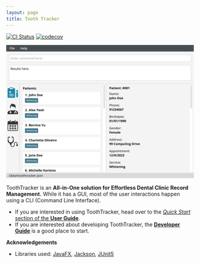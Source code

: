 ```yaml
---
layout: page
title: Tooth Tracker
---
```


[![CI Status](https://github.com/AY2324S1-CS2103T-W10-3/tp/workflows/Java%20CI/badge.svg)](https://github.com/AY2324S1-CS2103T-W10-3/tp/actions)
[![codecov](https://codecov.io/gh/AY2324S1-CS2103T-W10-3/tp/graph/badge.svg?token=NYCWQITURP)](https://codecov.io/gh/AY2324S1-CS2103T-W10-3/tp)

![Ui](images/Ui.png)

ToothTracker is an **All-in-One solution for Effortless Dental Clinic Record Management.** 
While it has a GUI, most of the user interactions happen using a CLI (Command Line Interface).

* If you are interested in using ToothTracker, head over to the [_Quick Start_ section of the **User Guide**](UserGuide.html#quick-start).
* If you are interested about developing ToothTracker, the [**Developer Guide**](DeveloperGuide.html) is a good place to start.


**Acknowledgements**

* Libraries used: [JavaFX](https://openjfx.io/), [Jackson](https://github.com/FasterXML/jackson), [JUnit5](https://github.com/junit-team/junit5)
